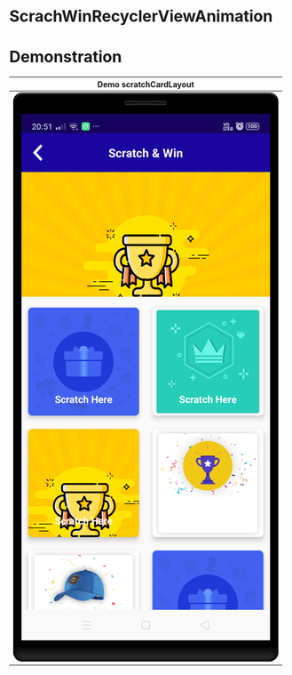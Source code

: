 # ScrachWinRecyclerViewAnimation

# Demonstration
|Demo scratchCardLayout|
|:---:|
|![](art/pic.png)|
